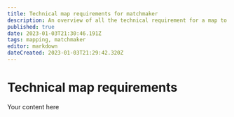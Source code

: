 ```yaml
---
title: Technical map requirements for matchmaker
description: An overview of all the technical requirement for a map to be allowed to the matchmaker
published: true
date: 2023-01-03T21:30:46.191Z
tags: mapping, matchmaker
editor: markdown
dateCreated: 2023-01-03T21:29:42.320Z
---
```


# Technical map requirements
Your content here